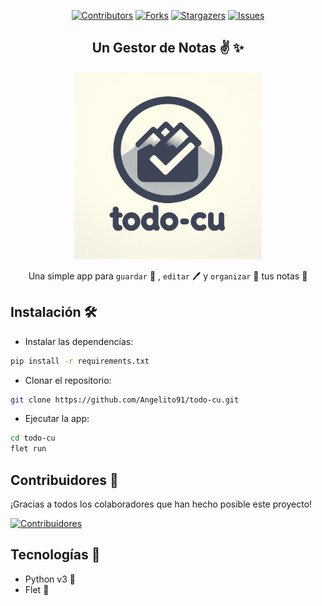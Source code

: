 <div align="center">

[![Contributors][contributors-shield]][contributors-url]
[![Forks][forks-shield]][forks-url]
[![Stargazers][stars-shield]][stars-url]
[![Issues][issues-shield]][issues-url]
  
## Un Gestor de Notas ✌ ✨

<img src="assets/favicon.png" alt="todo cu logo" width="300px" hieght="200px" />

Una simple app para `guardar` 💾 , `editar` 🖊️ y `organizar` 💼 tus notas 📕

</div>

## Instalación 🛠

- Instalar las dependencías:

```sh
pip install -r requirements.txt
```
- Clonar el repositorio:

```sh
git clone https://github.com/Angelito91/todo-cu.git
```
- Ejecutar la app:

```sh
cd todo-cu
flet run
```

## Contribuidores 🥳
¡Gracias a todos los colaboradores que han hecho posible este proyecto!

[![Contribuidores](https://contrib.rocks/image?repo=Angelito91/todo-cu&max=500&columns=20)](https://github.com/Angelito91/todo-cu/graphs/contributors)

## Tecnologías 🚀
- Python v3 🐍
- Flet 🔋


[contributors-shield]: https://img.shields.io/github/contributors/Angelito91/todo-cu.svg?style=for-the-badge
[contributors-url]: https://github.com/cAngelito91/todo-cu/graphs/contributors
[forks-shield]: https://img.shields.io/github/forks/Angelito91/todo-cu.svg?style=for-the-badge
[forks-url]: https://github.com/Angelito91/todo-cu/network/members
[stars-shield]: https://img.shields.io/github/stars/Angelito91/todo-cu.svg?style=for-the-badge
[stars-url]: https://github.com/Angelito91/todo-cu/stargazers
[issues-shield]: https://img.shields.io/github/issues/Angelito91/todo-cu.svg?style=for-the-badge
[issues-url]: https://github.com/Angelito91/todo-cu/issues
